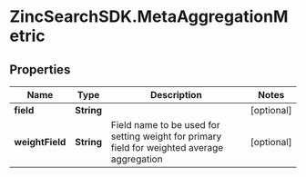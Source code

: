 # ZincSearchSDK.MetaAggregationMetric

## Properties

Name | Type | Description | Notes
------------ | ------------- | ------------- | -------------
**field** | **String** |  | [optional] 
**weightField** | **String** | Field name to be used for setting weight for primary field for weighted average aggregation | [optional] 


